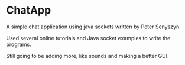 # ChatApp
A simple chat application using java sockets written by Peter Senyszyn

Used several online tutorials and Java socket examples to write the programs. 

Still going to be adding more, like sounds and making a better GUI. 
